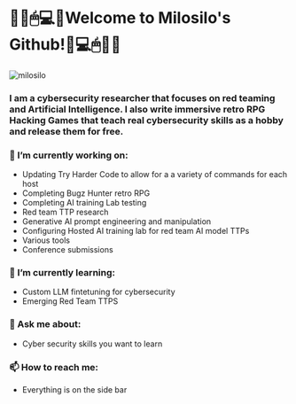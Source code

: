 # 🏴‍☠🖱💻👾Welcome to Milosilo's Github!👾💻🖱🏴‍☠
![milosilo](https://i.redd.it/w2ts47m5xjnb1.jpg)
### I am a cybersecurity researcher that focuses on red teaming and Artificial Intelligence. I also write immersive retro RPG Hacking Games that teach real cybersecurity skills as a hobby and release them for free.

### 🔭 I’m currently working on:
- Updating Try Harder Code to allow for a a variety of commands for each host
- Completing Bugz Hunter retro RPG
- Completing AI training Lab testing
- Red team TTP research
- Generative AI prompt engineering and manipulation
- Configuring Hosted AI training lab for red team AI model TTPs
- Various tools
- Conference submissions


###  🌱 I’m currently learning:
- Custom LLM fintetuning for cybersecurity
- Emerging Red Team TTPS
  
### 💬 Ask me about:
- Cyber security skills you want to learn
  
### 📫 How to reach me:
- Everything is on the side bar 


<!--
**milosilo/milosilo** is a ✨ _special_ ✨ repository because its `README.md` (this file) appears on your GitHub profile.

Here are some ideas to get you started:

- 🔭 I’m currently working on ...
- 🌱 I’m currently learning ...
- 👯 I’m looking to collaborate on ...
- 🤔 I’m looking for help with ...
- 💬 Ask me about ...
- 📫 How to reach me: ...
- 😄 Pronouns: ...
- ⚡ Fun fact: ...
-->

